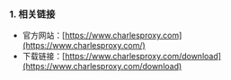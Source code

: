 ### 1. 相关链接

* 官方网站：[https://www.charlesproxy.com](https://www.charlesproxy.com/)
* 下载链接：[https://www.charlesproxy.com/download](https://www.charlesproxy.com/download)



